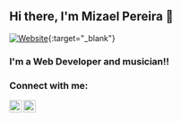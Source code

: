 ## Hi there, I'm Mizael Pereira  👋
[![Website](https://www.flaticon.com/svg/static/icons/svg/893/893505.svg)](website){:target="_blank"}

### I'm a Web Developer and musician!!

### Connect with me:

[<img align="left" alt="Linkedin | LinkedIn" width="22px" src="https://cdn.jsdelivr.net/npm/simple-icons@v3/icons/linkedin.svg" target="_blank"/>][linkedin]
[<img align="left" alt="Instagram | Instagram" width="22px" src="https://cdn.jsdelivr.net/npm/simple-icons@v3/icons/instagram.svg" target="_blank"/>][instagram]
<br />
<br />
<br />

[website]: https://mizaelp.github.io/portfolio/
[instagram]: https://www.instagram.com/w4_mizael/
[linkedin]: https://www.linkedin.com/in/mizael-pereira/